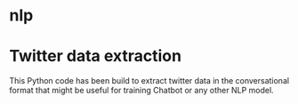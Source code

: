 # nlp
# Twitter data extraction 
This Python code has been build to extract twitter data in the conversational format that might be useful for training Chatbot or any other NLP model.
